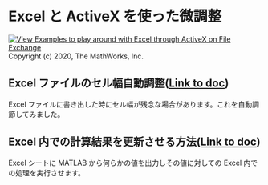 # Excel と ActiveX を使った微調整
[![View Examples to play around with Excel through ActiveX on File Exchange](https://www.mathworks.com/matlabcentral/images/matlab-file-exchange.svg)](https://jp.mathworks.com/matlabcentral/fileexchange/78218-examples-to-play-around-with-excel-through-activex)
Copyright (c) 2020, The MathWorks, Inc.


## Excel ファイルのセル幅自動調整([Link to doc](docs/CellAutoFit.md))

Excel ファイルに書き出した時にセル幅が残念な場合があります。これを自動調節してみました。

## Excel 内での計算結果を更新させる方法([Link to doc](docs/ExcelUpdates.md))

Excel シートに MATLAB から何らかの値を出力しその値に対しての Excel 内での処理を実行させます。